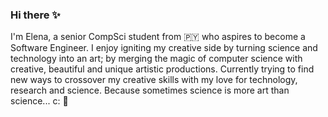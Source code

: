 ### Hi there ✨

I'm Elena, a senior CompSci student from 🇵🇾 who aspires to become a Software Engineer. I enjoy igniting my creative side by turning science and technology into an art; by merging the magic of computer science with creative, beautiful and unique artistic productions. Currently trying to find new ways to crossover my creative skills  with my love for technology, research and science. Because sometimes science is more art than science... c: 🤟



<!--
**elenazavala/elenazavala** is a ✨ _special_ ✨ repository because its `README.md` (this file) appears on your GitHub profile.
I think that art is an essential investment in STEM and innovation, and I have always had a passion/interest for creative practices such as the film and video game industry, digital art, paintings, dance, music and architecture. 
Here are some ideas to get you started:

- 🔭 I’m currently working on ...
- 🌱 I’m currently learning ...
- 👯 I’m looking to collaborate on ...
- 🤔 I’m looking for help with ...
- 💬 Ask me about ...
- 📫 How to reach me: ...
- 😄 Pronouns: ...
- ⚡ Fun fact: ...
-->
